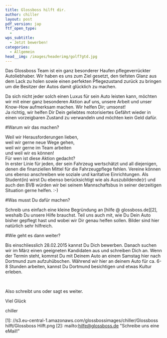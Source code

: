 ```yaml
---
title: Glossboss hilft dir.
author: chiller
layout: post
pdf_version: jap
ftf_open_type:
  - 
wps_subtitle:
  - Jetzt bewerben!
categories:
  - Allgemein
head__img: /images/headerimg/golf7gtd.jpg
---
```

Das Glossboss Team ist ein ganz besonderer Haufen pflegeverrückter Autoliebhaber. Wir haben es uns zum Ziel gesetzt, den tiefsten Glanz aus dem Lack zu holen sowie einen perfekten Pflegezustand zurück zu bringen um die Besitzer der Autos damit glücklich zu machen.

Da sich nicht jeder solch einen Luxus für sein Auto leisten kann, möchten wir mit einer ganz besonderen Aktion auf uns, unsere Arbeit und unser Know-How aufmerksam machen. Wir helfen Dir; umsonst!  
Ja richtig, wir helfen Dir Dein geliebtes motorisiertes Gefährt wieder in einen vorzeigbaren Zustand zu verwandeln und möchten kein Geld dafür.

#Warum wir das machen?

Weil wir Herausforderungen lieben,  
weil wir gerne neue Wege gehen,  
weil wir gerne im Team arbeiten  
und weil wir es können!  
Für wen ist diese Aktion gedacht?  
In erster Linie für jeden, der sein Fahrzeug wertschätzt und all diejenigen, denen die finanziellen Mittel für die Fahrzeugpflege fehlen. Vereine können uns ebenso anschreiben wie soziale und karitative Einrichtungen. Als Student(in) wirst Du ebenso berücksichtigt wie als Auszubildende(r) und auch den BVB würden wir bei seinem Mannschaftsbus in seiner derzeitigen Situation gerne helfen. :-)

#Was musst Du dafür machen?

Schreib uns einfach eine kleine Begründung an [hilfe @ glossboss.de][2], weshalb Du unsere Hilfe brauchst. Teil uns auch mit, wie Du Dein Auto bisher gepflegt hast und wobei wir Dir genau helfen sollen. Bilder sind hier natürlich sehr hilfreich.

#Wie geht es dann weiter?

Bis einschliesslich 28.02.2015 kannst Du Dich bewerben. Danach suchen wir im März einen geeigneten Kandidaten aus und schreiben Dich an. Wenn der Termin steht, kommst Du mit Deinem Auto an einem Samstag hier nach Dortmund zum aufzuhübschen. Während wir hier an deinem Auto für ca. 6-8 Stunden arbeiten, kannst Du Dortmund besichtigen und etwas Kultur erleben.

&nbsp;

Also schreibt uns oder sagt es weiter.

Viel Glück

chiller

 [1]: //s3.eu-central-1.amazonaws.com/glossbossimages/chiller/Glossboss hilft/Glossboss Hilft.png
 [2]: mailto:hilfe@glossboss.de "Schreibe uns eine eMail!"
